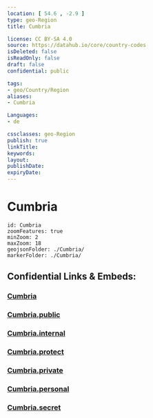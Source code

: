 ```yaml
---
location: [ 54.6 , -2.9 ] 
type: geo-Region
title: Cumbria

license: CC BY-SA 4.0
source: https://datahub.io/core/country-codes
isDeleted: false
isReadOnly: false
draft: false
confidential: public

tags:
- geo/Country/Region
aliases:
- Cumbria

Languages:
- de

cssclasses: geo-Region
publish: true
linkTitle: 
keywords: 
layout: 
publishDate: 
expiryDate: 
---
```


# Cumbria

```leaflet
id: Cumbria
zoomFeatures: true 
minZoom: 2 
maxZoom: 18
geojsonFolder: ./Cumbria/
markerFolder: ./Cumbria/
```


## Confidential Links & Embeds: 

### [Cumbria](/_Standards/Earth/Continent/Europe/Europe~North/UK/England/Regions~England/North_West_England/Cumbria.md) 

### [Cumbria.public](/_public/Earth/Continent/Europe/Europe~North/UK/England/Regions~England/North_West_England/Cumbria.public.md) 

### [Cumbria.internal](/_internal/Earth/Continent/Europe/Europe~North/UK/England/Regions~England/North_West_England/Cumbria.internal.md) 

### [Cumbria.protect](/_protect/Earth/Continent/Europe/Europe~North/UK/England/Regions~England/North_West_England/Cumbria.protect.md) 

### [Cumbria.private](/_private/Earth/Continent/Europe/Europe~North/UK/England/Regions~England/North_West_England/Cumbria.private.md) 

### [Cumbria.personal](/_personal/Earth/Continent/Europe/Europe~North/UK/England/Regions~England/North_West_England/Cumbria.personal.md) 

### [Cumbria.secret](/_secret/Earth/Continent/Europe/Europe~North/UK/England/Regions~England/North_West_England/Cumbria.secret.md)


